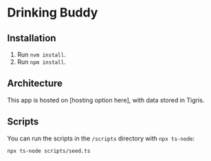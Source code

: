 # Drinking Buddy

## Installation

1. Run `nvm install`.
2. Run `npm install`.

## Architecture

This app is hosted on [hosting option here], with data stored in Tigris.

## Scripts

You can run the scripts in the `/scripts` directory with `npx ts-node`:

```sh
npx ts-node scripts/seed.ts
```
